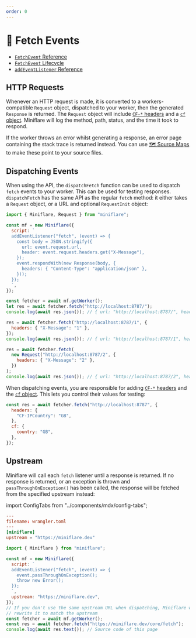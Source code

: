 ```yaml
---
order: 0
---
```


# 📨 Fetch Events

- [`FetchEvent` Reference](https://developers.cloudflare.com/workers/runtime-apis/fetch-event)
- [`FetchEvent` Lifecycle](https://developers.cloudflare.com/workers/learning/fetch-event-lifecycle)
- [`addEventListener` Reference](https://developers.cloudflare.com/workers/runtime-apis/add-event-listener)

## HTTP Requests

Whenever an HTTP request is made, it is converted to a workers-compatible `Request` object,
dispatched to your worker, then the generated `Response` is returned. The
`Request` object will include
[`CF-*` headers](https://support.cloudflare.com/hc/en-us/articles/200170986-How-does-Cloudflare-handle-HTTP-Request-headers-)
and a
[`cf` object](https://developers.cloudflare.com/workers/runtime-apis/request#incomingrequestcfproperties).
Miniflare will log the method, path, status, and the time it took to respond.

If the worker throws an error whilst generating a response, an error page
containing the stack trace is returned instead. You can use
[🗺 Source Maps](/developing/source-maps) to make these point to your source
files.

## Dispatching Events

When using the API, the `dispatchFetch` function can be used to dispatch `fetch`
events to your worker. This can be used for testing responses. `dispatchFetch`
has the same API as the regular `fetch` method: it either takes a `Request`
object, or a URL and optional `RequestInit` object:

```js
import { Miniflare, Request } from "miniflare";

const mf = new Miniflare({
  script: `
  addEventListener("fetch", (event) => {
    const body = JSON.stringify({
      url: event.request.url,
      header: event.request.headers.get("X-Message"),
    });
    event.respondWith(new Response(body, {
      headers: { "Content-Type": "application/json" },
    }));
  });
  `,
});

const fetcher = await mf.getWorker();
let res = await fetcher.fetch("http://localhost:8787/");
console.log(await res.json()); // { url: "http://localhost:8787/", header: null }

res = await fetcher.fetch("http://localhost:8787/1", {
  headers: { "X-Message": "1" },
});
console.log(await res.json()); // { url: "http://localhost:8787/1", header: "1" }

res = await fetcher.fetch(
  new Request("http://localhost:8787/2", {
    headers: { "X-Message": "2" },
  })
);
console.log(await res.json()); // { url: "http://localhost:8787/2", header: "2" }
```

When dispatching events, you are responsible for adding
[`CF-*` headers](https://support.cloudflare.com/hc/en-us/articles/200170986-How-does-Cloudflare-handle-HTTP-Request-headers-)
and the
[`cf` object](https://developers.cloudflare.com/workers/runtime-apis/request#incomingrequestcfproperties).
This lets you control their values for testing:

```js
const res = await fetcher.fetch("http://localhost:8787", {
  headers: {
    "CF-IPCountry": "GB",
  },
  cf: {
    country: "GB",
  },
});
```

## Upstream

Miniflare will call each `fetch` listener until a response is returned. If no
response is returned, or an exception is thrown and `passThroughOnException()`
has been called, the response will be fetched from the specified upstream
instead:

import ConfigTabs from "../components/mdx/config-tabs";

<ConfigTabs>

```toml
---
filename: wrangler.toml
---
[miniflare]
upstream = "https://miniflare.dev"
```

```js
import { Miniflare } from "miniflare";

const mf = new Miniflare({
  script: `
  addEventListener("fetch", (event) => {
    event.passThroughOnException();
    throw new Error();
  });
  `,
  upstream: "https://miniflare.dev",
});
// If you don't use the same upstream URL when dispatching, Miniflare will
// rewrite it to match the upstream
const fetcher = await mf.getWorker();
const res = await fetcher.fetch("https://miniflare.dev/core/fetch");
console.log(await res.text()); // Source code of this page
```

</ConfigTabs>
